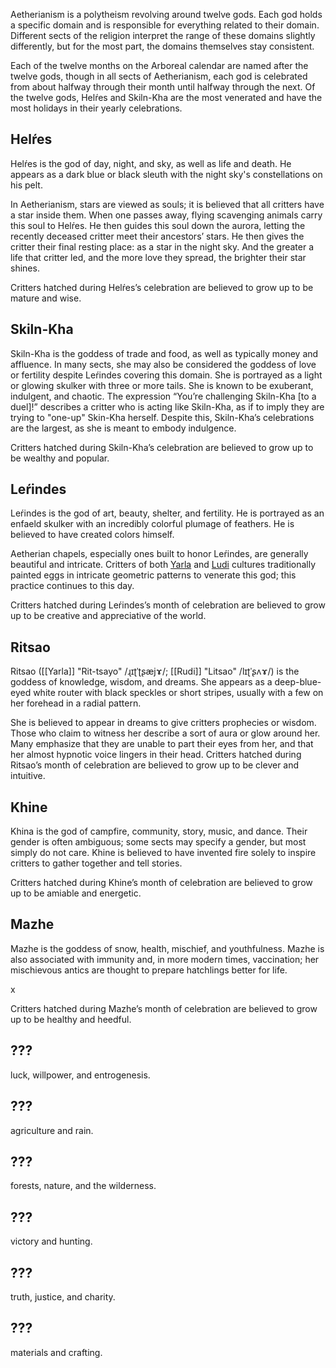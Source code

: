 Aetherianism is a polytheism revolving around twelve gods. Each god holds a specific domain and is responsible for everything related to their domain. Different sects of the religion interpret the range of these domains slightly differently, but for the most part, the domains themselves stay consistent.

Each of the twelve months on the Arboreal calendar are named after the twelve gods, though in all sects of Aetherianism, each god is celebrated from about halfway through their month until halfway through the next. Of the twelve gods, Helŕes and Skiln-Kha are the most venerated and have the most holidays in their yearly celebrations.
## Helŕes
Helŕes is the god of day, night, and sky, as well as life and death. He appears as a dark blue or black sleuth with the night sky's constellations on his pelt.

In Aetherianism, stars are viewed as souls; it is believed that all critters have a star inside them. When one passes away, flying scavenging animals carry this soul to Helŕes. He then guides this soul down the aurora, letting the recently deceased critter meet their ancestors’ stars. He then gives the critter their final resting place: as a star in the night sky. And the greater a life that critter led, and the more love they spread, the brighter their star shines.

Critters hatched during Helŕes’s celebration are believed to grow up to be mature and wise.
## Skiln-Kha
Skiln-Kha is the goddess of trade and food, as well as typically money and affluence. In many sects, she may also be considered the goddess of love or fertility despite Leŕindes covering this domain. She is portrayed as a light or glowing skulker with three or more tails.
She is known to be exuberant, indulgent, and chaotic. The expression “You’re challenging Skiln-Kha \[to a duel]!” describes a critter who is acting like Skiln-Kha, as if to imply they are trying to "one-up" Skin-Kha herself. Despite this, Skiln-Kha’s celebrations are the largest, as she is meant to embody indulgence.

Critters hatched during Skiln-Kha’s celebration are believed to grow up to be wealthy and popular.
## Leŕindes 
Leŕindes is the god of art, beauty, shelter, and fertility. He is portrayed as an enfaeld skulker with an incredibly colorful plumage of feathers. He is believed to have created colors himself.

Aetherian chapels, especially ones built to honor Leŕindes, are generally beautiful and intricate. Critters of both [Yarla](Yarla%20Culture.md) and [Ludi](Ludi%20Culture.md) cultures traditionally painted eggs in intricate geometric patterns to venerate this god; this practice continues to this day.

Critters hatched during Leŕindes’s month of celebration are believed to grow up to be creative and appreciative of the world.
## Ritsao
Ritsao ([[Yarla]] "Rit-tsayo" /ɻɪʈˈʈʂæjɤ/; [[Rudi]] "Litsao" /lɪʈˈʂʌɤ/) is the goddess of knowledge, wisdom, and dreams. She appears as a deep-blue-eyed white router with black speckles or short stripes, usually with a few on her forehead in a radial pattern.

She is believed to appear in dreams to give critters prophecies or wisdom. Those who claim to witness her describe a sort of aura or glow around her. Many emphasize that they are unable to part their eyes from her, and that her almost hypnotic voice lingers in their head.
Critters hatched during Ritsao’s month of celebration are believed to grow up to be clever and intuitive.
## Khine
Khina is the god of campfire, community, story, music, and dance. Their gender is often ambiguous; some sects may specify a gender, but most simply do not care. Khine is believed to have invented fire solely to inspire critters to gather together and tell stories.

Critters hatched during Khine’s month of celebration are believed to grow up to be amiable and energetic.
## Mazhe
Mazhe is the goddess of snow, health, mischief, and youthfulness. Mazhe is also associated with immunity and, in more modern times, vaccination; her mischievous antics are thought to prepare hatchlings better for life.

x

Critters hatched during Mazhe’s month of celebration are believed to grow up to be healthy and heedful.
## ???
luck, willpower, and entrogenesis.
## ???
agriculture and rain.
## ???
forests, nature, and the wilderness.
## ???
victory and hunting.
## ???
truth, justice, and charity.
## ???
materials and crafting.